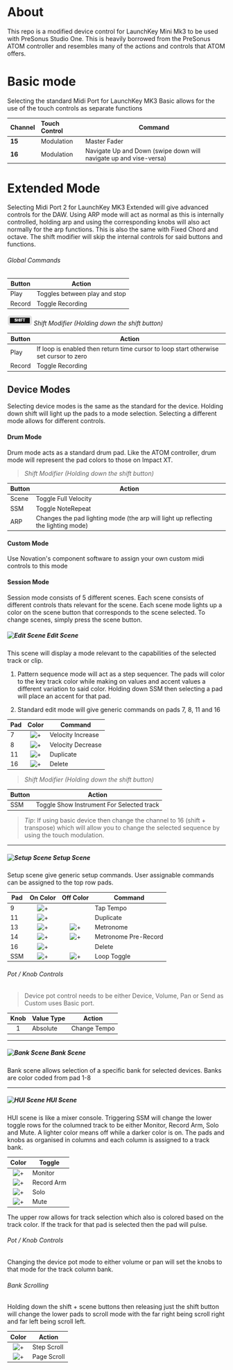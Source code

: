 # About

This repo is a modified device control for LaunchKey Mini Mk3 to be used with PreSonus Studio One. This is heavily borrowed from the PreSonus ATOM controller and resembles many of the actions and controls that ATOM offers.

# Basic mode

Selecting the standard Midi Port for LaunchKey MK3 Basic allows for the use of the touch controls as separate functions

| Channel | Touch Control  | Command                |
| ------- |:-------------- | ---------------------- |
| **15**  | Modulation     | Master Fader           |
| **16**  | Modulation     | Navigate Up and Down (swipe down will navigate up and vise-versa) |


# Extended Mode

Selecting Midi Port 2 for LaunchKey MK3 Extended will give advanced controls for the DAW. Using ARP mode will act as normal as this is internally controlled, holding arp and using the corresponding knobs will also act normally for the arp functions. This is also the same with Fixed Chord and octave. The shift modifier will skip the internal controls for said buttons and functions.

###### Global Commands

| Button    | Action                            |
| --------- | --------------------------------- |
| Play      | Toggles between play and stop     |
| Record    | Toggle Recording                  |


![shift-button](resources/shift-button.png) *Shift Modifier (Holding down the shift button)*

| Button    | Action                            |
| --------- | --------------------------------- |
| Play      | If loop is enabled then return time cursor to loop start otherwise set cursor to zero     |
| Record    | Toggle Recording                  |

## Device Modes
Selecting device modes is the same as the standard for the device. Holding down shift will light up the pads to a mode selection. Selecting a different mode allows for different controls.

#### Drum Mode
Drum mode acts as a standard drum pad. Like the ATOM controller, drum mode will represent the pad colors to those on Impact XT.


> *Shift Modifier (Holding down the shift button)*

| Button    | Action                                                                                |
| --------- | ------------------------------------------------------------------------------------- |
| Scene     | Toggle Full Velocity                                                                  |
| SSM       | Toggle NoteRepeat                                                                     |
| ARP       | Changes the pad lighting mode (the arp will light up reflecting the lighting mode)    |

#### Custom Mode
Use Novation's component software to assign your own custom midi controls to this mode

#### Session Mode
Session mode consists of 5 different scenes. Each scene consists of different controls thats relevant for the scene. Each scene mode lights up a color on the scene button that corresponds to the scene selected. To change scenes, simply press the scene button.


##### ![Edit Scene](https://via.placeholder.com/24/AAAA00/000000?text=+) Edit Scene
This scene will display a mode relevant to the capabilities of the selected track or clip.

1. Pattern sequence mode will act as a step sequencer. The pads will color to the key track color while making on values and accent values a different variation to said color. Holding down SSM then selecting a pad will place an accent for that pad.

1. Standard edit mode will give generic commands on pads 7, 8, 11 and 16

| Pad   | Color                                                     | Command               |
| ----- |:---------------------------------------------------------:| --------------------- |
| 7     | ![+](https://via.placeholder.com/24/888800/000000?text=+) | Velocity Increase     |
| 8     | ![+](https://via.placeholder.com/24/00FF00/000000?text=+) | Velocity Decrease     |
| 11    | ![+](https://via.placeholder.com/24/CCCCCC/000000?text=+) | Duplicate             |
| 16    | ![+](https://via.placeholder.com/24/FF0000/000000?text=+) | Delete                |


> *Shift Modifier (Holding down the shift button)*

| Button  | Action                                                                                |
| ------- | ------------------------------------------------------------------------------------- |
| SSM     | Toggle Show Instrument For Selected track                                             |


>  _Tip_: If using basic device then change the channel to 16 (shift + transpose) which will allow you to change the selected sequence by using the touch modulation.

---

##### ![Setup Scene](https://via.placeholder.com/24/0000FF/000000?text=+) Setup Scene

Setup scene give generic setup commands. User assignable commands can be assigned to the top row pads.

| Pad   | On Color                                                  | Off Color                                                 | Command               |
| ----- |:---------------------------------------------------------:|:---------------------------------------------------------:| --------------------- |
| 9     | ![+](https://via.placeholder.com/24/0000FF/000000?text=+) |                                                           | Tap Tempo             |
| 11    | ![+](https://via.placeholder.com/24/CCCCCC/000000?text=+) |                                                           | Duplicate             |
| 13    | ![+](https://via.placeholder.com/24/00FF00/000000?text=+) | ![+](https://via.placeholder.com/24/888800/000000?text=+) | Metronome             |
| 14    | ![+](https://via.placeholder.com/24/008800/000000?text=+) | ![+](https://via.placeholder.com/24/888800/000000?text=+) | Metronome Pre-Record  |
| 16    | ![+](https://via.placeholder.com/24/FF0000/000000?text=+) |                                                           | Delete                |
| SSM   | ![+](https://via.placeholder.com/24/00FFFF/000000?text=+) | ![+](https://via.placeholder.com/24/000000/000000?text=+) | Loop Toggle           |

###### Pot / Knob Controls

> Device pot control needs to be either Device, Volume, Pan or Send as Custom uses Basic port.

| Knob  | Value Type | Action       |
|:-----:| ---------- | ------------ |
| 1     | Absolute   | Change Tempo |

---

##### ![Bank Scene](https://via.placeholder.com/24/00FF00/000000?text=+) Bank Scene

Bank scene allows selection of a specific bank for selected devices. Banks are color coded from pad 1-8

---

##### ![HUI Scene](https://via.placeholder.com/24/38FFCC/000000?text=+) HUI Scene

HUI scene is like a mixer console. Triggering SSM will change the lower toggle rows for the columned track to be either Monitor, Record Arm, Solo and Mute. A lighter color means off while a darker color is on. The pads and knobs as organised in columns and each column is assigned to a track bank.

| Color                                                     | Toggle      |
|:---------------------------------------------------------:| ----------- |
| ![+](https://via.placeholder.com/24/00A9FF/000000?text=+) | Monitor     |
| ![+](https://via.placeholder.com/24/FF4C87/000000?text=+) | Record Arm  |
| ![+](https://via.placeholder.com/24/FFE126/000000?text=+) | Solo        |
| ![+](https://via.placeholder.com/24/874CFF/000000?text=+) | Mute        |

The upper row allows for track selection which also is colored based on the track color. If the track for that pad is selected then the pad will pulse.

###### Pot / Knob Controls

Changing the device pot mode to either volume or pan will set the knobs to that mode for the track column bank.

###### Bank Scrolling
Holding down the shift + scene buttons then releasing just the shift button will change the lower pads to scroll mode with the far right being scroll right and far left being scroll left.

| Color                                                     | Action      |
|:---------------------------------------------------------:| ----------- |
| ![+](https://via.placeholder.com/24/008800/000000?text=+) | Step Scroll |
| ![+](https://via.placeholder.com/24/00FF00/000000?text=+) | Page Scroll |
